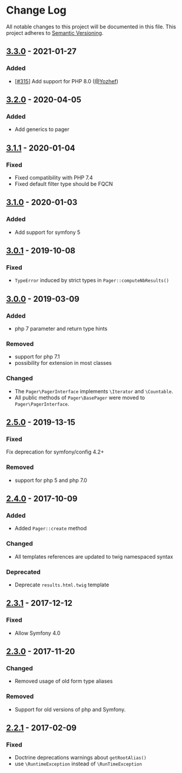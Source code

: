 # Change Log
All notable changes to this project will be documented in this file.
This project adheres to [Semantic Versioning](http://semver.org/).

## [3.3.0](https://github.com/sonata-project/SonataDatagridBundle/compare/3.2.0...3.3.0) - 2021-01-27
### Added
- [[#315](https://github.com/sonata-project/SonataDatagridBundle/pull/315)] Add support for PHP 8.0 ([@Yozhef](https://github.com/Yozhef))

## [3.2.0](https://github.com/sonata-project/SonataDatagridBundle/compare/3.1.1...3.2.0) - 2020-04-05
### Added
- Add generics to pager

## [3.1.1](https://github.com/sonata-project/SonataDatagridBundle/compare/3.1.0...3.1.1) - 2020-01-04
### Fixed
- Fixed compatibility with PHP 7.4
- Fixed default filter type should be FQCN

## [3.1.0](https://github.com/sonata-project/SonataDatagridBundle/compare/3.0.1...3.1.0) - 2020-01-03
### Added
- Add support for symfony 5

## [3.0.1](https://github.com/sonata-project/SonataDatagridBundle/compare/3.0.0...3.0.1) - 2019-10-08
### Fixed
- `TypeError` induced by strict types in `Pager::computeNbResults()`

## [3.0.0](https://github.com/sonata-project/SonataDatagridBundle/compare/2.5.0...3.0.0) - 2019-03-09

### Added
- php 7 parameter and return type hints

### Removed
- support for php 7.1
- possibility for extension in most classes

### Changed
- The `Pager\PagerInterface` implements `\Iterator` and `\Countable`.
- All public methods of `Pager\BasePager` were moved to `Pager\PagerInterface`.


## [2.5.0](https://github.com/sonata-project/SonataDatagridBundle/compare/2.4.0...2.5.0) - 2019-13-15
### Fixed
Fix deprecation for symfony/config 4.2+

### Removed
- support for php 5 and php 7.0

## [2.4.0](https://github.com/sonata-project/SonataDatagridBundle/compare/2.3.1...2.4.0) - 2017-10-09
### Added
- Added `Pager::create` method

### Changed
- All templates references are updated to twig namespaced syntax

### Deprecated
- Deprecate `results.html.twig` template

## [2.3.1](https://github.com/sonata-project/SonataDatagridBundle/compare/2.3.0...2.3.1) - 2017-12-12
### Fixed
- Allow Symfony 4.0

## [2.3.0](https://github.com/sonata-project/SonataDatagridBundle/compare/2.2.1...2.3.0) - 2017-11-20
### Changed
- Removed usage of old form type aliases

### Removed
- Support for old versions of php and Symfony.

## [2.2.1](https://github.com/sonata-project/SonataDatagridBundle/compare/2.2.0...2.2.1) - 2017-02-09
### Fixed
- Doctrine deprecations warnings about `getRootAlias()`
- use `\RuntimeException` instead of `\RunTimeException`
